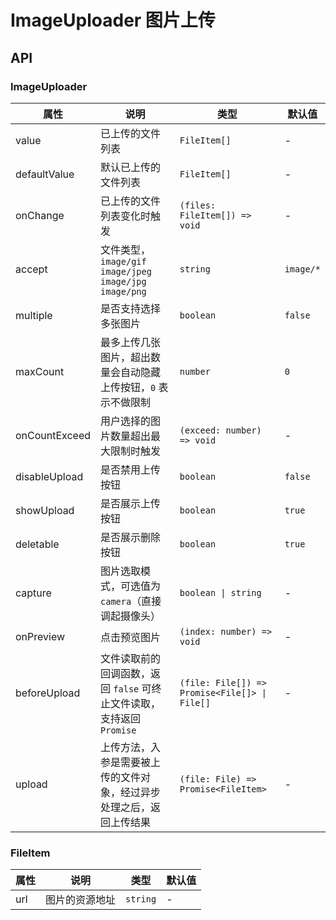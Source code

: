 # ImageUploader 图片上传

<code src="./demos/demo1.tsx"></code>

## API

### ImageUploader

| 属性          | 说明                                                                  | 类型                                          | 默认值    |
| ------------- | --------------------------------------------------------------------- | --------------------------------------------- | --------- |
| value         | 已上传的文件列表                                                      | `FileItem[]`                                  | -         |
| defaultValue  | 默认已上传的文件列表                                                  | `FileItem[]`                                  | -         |
| onChange      | 已上传的文件列表变化时触发                                            | `(files: FileItem[]) => void`                 | -         |
| accept        | 文件类型，`image/gif` `image/jpeg` `image/jpg` `image/png`            | `string`                                      | `image/*` |
| multiple      | 是否支持选择多张图片                                                  | `boolean`                                     | `false`   |
| maxCount      | 最多上传几张图片，超出数量会自动隐藏上传按钮，`0` 表示不做限制        | `number`                                      | `0`       |
| onCountExceed | 用户选择的图片数量超出最大限制时触发                                  | `(exceed: number) => void`                    | -         |
| disableUpload | 是否禁用上传按钮                                                      | `boolean`                                     | `false`   |
| showUpload    | 是否展示上传按钮                                                      | `boolean`                                     | `true`    |
| deletable     | 是否展示删除按钮                                                      | `boolean`                                     | `true`    |
| capture       | 图片选取模式，可选值为 `camera`（直接调起摄像头）                     | `boolean \| string`                           | -         |
| onPreview     | 点击预览图片                                                          | `(index: number) => void`                     | -         |
| beforeUpload  | 文件读取前的回调函数，返回 `false` 可终止文件读取，支持返回 `Promise` | `(file: File[]) => Promise<File[]> \| File[]` | -         |
| upload        | 上传方法，入参是需要被上传的文件对象，经过异步处理之后，返回上传结果  | `(file: File) => Promise<FileItem>`           | -         |

### FileItem

| 属性 | 说明           | 类型     | 默认值 |
| ---- | -------------- | -------- | ------ |
| url  | 图片的资源地址 | `string` | -      |
